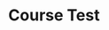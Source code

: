 ---
title: "Course Test"
pass_percentage: 70
type: "test"
final: true
questions:
  - id: "q1"
    text: "What is the primary purpose of Meshery?"
    type: "single-answer"
    marks: 2
    options:
      - id: "a"
        text: "To manage Docker containers"
      - id: "b"
        text: "To facilitate collaborative design and operation of cloud and cloud-native infrastructure"
        is_correct: true
      - id: "c"
        text: "To replace Kubernetes"
      - id: "d"
        text: "To provide database management solutions"
  - id: "q2"
    text: "Which of the following are architectural components of Meshery?"
    type: "multiple-answers"
    marks: 2
    options:
      - id: "a"
        text: "MeshSync"
        is_correct: true
      - id: "b"
        text: "Broker"
        is_correct: true
      - id: "c"
        text: "Operator"
        is_correct: true
      - id: "d"
        text: "Docker Engine"
  - id: "q3"
    text: "What term is used in Meshery to describe labels, shapes, sections, and images that enhance designs but are not deployable?"
    type: "short_answer" 
    marks: 2
    correct_answer: "Annotations"
  - id: "q4"
    text: "What is a Workspace in Meshery?"
    type: "single-answer"
    marks: 2
    options:
      - id: "a"
        text: "A physical server location"
      - id: "b"
        text: "A logical grouping of resources that helps organize and manage infrastructure"
        is_correct: true
      - id: "c"
        text: "A type of Kubernetes node"
      - id: "d"
        text: "A database table"
  - id: "q5"
    text: "Which of the following are logical components in Meshery?"
    type: "multiple-answers"
    marks: 3
    options:
      - id: "a"
        text: "Designs"
        is_correct: true
      - id: "b"
        text: "Environments"
        is_correct: true
      - id: "c"
        text: "Policies"
        is_correct: true
      - id: "d"
        text: "CPU cores"
  - id: "q6"
    text: "What is Kanvas in the context of Meshery?"
    type: "single-answer"
    marks: 2
    options:
      - id: "a"
        text: "A monitoring tool"
      - id: "b"
        text: "A visual designer for creating cloud-native infrastructure designs"
        is_correct: true
      - id: "c"
        text: "A database management system"
      - id: "d"
        text: "A container runtime"
  - id: "q7"
    text: "What types of files can you import into Kanvas to create designs?"
    type: "multiple-answers"
    marks: 3
    options:
      - id: "a"
        text: "Helm charts"
        is_correct: true
      - id: "b"
        text: "Kubernetes manifests"
        is_correct: true
      - id: "c"
        text: "Docker Compose files"
        is_correct: true
      - id: "d"
        text: "PowerPoint presentations"
---